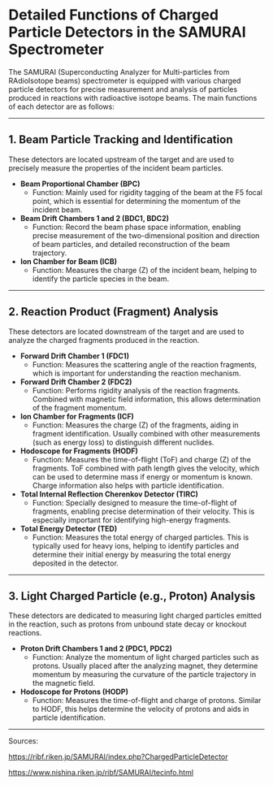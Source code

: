 # Detailed Functions of Charged Particle Detectors in the SAMURAI Spectrometer

The SAMURAI (Superconducting Analyzer for Multi-particles from RAdioIsotope beams) spectrometer is equipped with various charged particle detectors for precise measurement and analysis of particles produced in reactions with radioactive isotope beams. The main functions of each detector are as follows:

---

## 1. Beam Particle Tracking and Identification

These detectors are located upstream of the target and are used to precisely measure the properties of the incident beam particles.

- **Beam Proportional Chamber (BPC)**
  - Function: Mainly used for rigidity tagging of the beam at the F5 focal point, which is essential for determining the momentum of the incident beam.
- **Beam Drift Chambers 1 and 2 (BDC1, BDC2)**
  - Function: Record the beam phase space information, enabling precise measurement of the two-dimensional position and direction of beam particles, and detailed reconstruction of the beam trajectory.
- **Ion Chamber for Beam (ICB)**
  - Function: Measures the charge (Z) of the incident beam, helping to identify the particle species in the beam.

---

## 2. Reaction Product (Fragment) Analysis

These detectors are located downstream of the target and are used to analyze the charged fragments produced in the reaction.

- **Forward Drift Chamber 1 (FDC1)**
  - Function: Measures the scattering angle of the reaction fragments, which is important for understanding the reaction mechanism.
- **Forward Drift Chamber 2 (FDC2)**
  - Function: Performs rigidity analysis of the reaction fragments. Combined with magnetic field information, this allows determination of the fragment momentum.
- **Ion Chamber for Fragments (ICF)**
  - Function: Measures the charge (Z) of the fragments, aiding in fragment identification. Usually combined with other measurements (such as energy loss) to distinguish different nuclides.
- **Hodoscope for Fragments (HODF)**
  - Function: Measures the time-of-flight (ToF) and charge (Z) of the fragments. ToF combined with path length gives the velocity, which can be used to determine mass if energy or momentum is known. Charge information also helps with particle identification.
- **Total Internal Reflection Cherenkov Detector (TIRC)**
  - Function: Specially designed to measure the time-of-flight of fragments, enabling precise determination of their velocity. This is especially important for identifying high-energy fragments.
- **Total Energy Detector (TED)**
  - Function: Measures the total energy of charged particles. This is typically used for heavy ions, helping to identify particles and determine their initial energy by measuring the total energy deposited in the detector.

---

## 3. Light Charged Particle (e.g., Proton) Analysis

These detectors are dedicated to measuring light charged particles emitted in the reaction, such as protons from unbound state decay or knockout reactions.

- **Proton Drift Chambers 1 and 2 (PDC1, PDC2)**
  - Function: Analyze the momentum of light charged particles such as protons. Usually placed after the analyzing magnet, they determine momentum by measuring the curvature of the particle trajectory in the magnetic field.
- **Hodoscope for Protons (HODP)**
  - Function: Measures the time-of-flight and charge of protons. Similar to HODF, this helps determine the velocity of protons and aids in particle identification.

---

Sources:

https://ribf.riken.jp/SAMURAI/index.php?ChargedParticleDetector

https://www.nishina.riken.jp/ribf/SAMURAI/tecinfo.html
